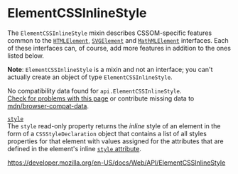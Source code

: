 ElementCSSInlineStyle
=====================

The `ElementCSSInlineStyle` mixin describes CSSOM-specific features common to the [`HTMLElement`](htmlelement), [`SVGElement`](svgelement) and [`MathMLElement`](mathmlelement) interfaces. Each of these interfaces can, of course, add more features in addition to the ones listed below.

**Note**: `ElementCSSInlineStyle` is a mixin and not an interface; you can't actually create an object of type `ElementCSSInlineStyle`.

No compatibility data found for `api.ElementCSSInlineStyle`.  
[Check for problems with this page](#on-github) or contribute missing data to [mdn/browser-compat-data](https://github.com/mdn/browser-compat-data).

[`style`](elementcssinlinestyle/style)  
The `style` read-only property returns the *inline* style of an element in the form of a `CSSStyleDeclaration` object that contains a list of all styles properties for that element with values assigned for the attributes that are defined in the element's inline [`style` attribute](https://developer.mozilla.org/en-US/docs/Web/HTML/Global_attributes/style).

<a href="https://developer.mozilla.org/en-US/docs/Web/API/ElementCSSInlineStyle" class="_attribution-link">https://developer.mozilla.org/en-US/docs/Web/API/ElementCSSInlineStyle</a>
